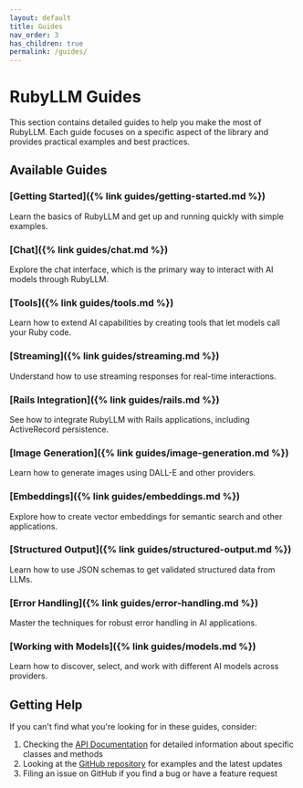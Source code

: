 ```yaml
---
layout: default
title: Guides
nav_order: 3
has_children: true
permalink: /guides/
---
```


# RubyLLM Guides

This section contains detailed guides to help you make the most of RubyLLM. Each guide focuses on a specific aspect of the library and provides practical examples and best practices.

## Available Guides

### [Getting Started]({% link guides/getting-started.md %})
Learn the basics of RubyLLM and get up and running quickly with simple examples.

### [Chat]({% link guides/chat.md %})
Explore the chat interface, which is the primary way to interact with AI models through RubyLLM.

### [Tools]({% link guides/tools.md %})
Learn how to extend AI capabilities by creating tools that let models call your Ruby code.

### [Streaming]({% link guides/streaming.md %})
Understand how to use streaming responses for real-time interactions.

### [Rails Integration]({% link guides/rails.md %})
See how to integrate RubyLLM with Rails applications, including ActiveRecord persistence.

### [Image Generation]({% link guides/image-generation.md %})
Learn how to generate images using DALL-E and other providers.

### [Embeddings]({% link guides/embeddings.md %})
Explore how to create vector embeddings for semantic search and other applications.

### [Structured Output]({% link guides/structured-output.md %})
Learn how to use JSON schemas to get validated structured data from LLMs.

### [Error Handling]({% link guides/error-handling.md %})
Master the techniques for robust error handling in AI applications.

### [Working with Models]({% link guides/models.md %})
Learn how to discover, select, and work with different AI models across providers.

## Getting Help

If you can't find what you're looking for in these guides, consider:

1. Checking the [API Documentation]() for detailed information about specific classes and methods
2. Looking at the [GitHub repository](https://github.com/crmne/ruby_llm) for examples and the latest updates
3. Filing an issue on GitHub if you find a bug or have a feature request